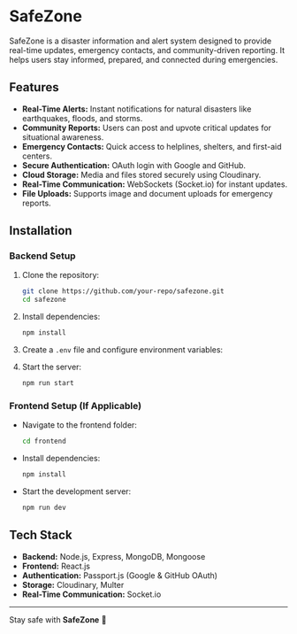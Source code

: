 # SafeZone

SafeZone is a disaster information and alert system designed to provide real-time updates, emergency contacts, and community-driven reporting. It helps users stay informed, prepared, and connected during emergencies.

## Features
- **Real-Time Alerts:** Instant notifications for natural disasters like earthquakes, floods, and storms.
- **Community Reports:** Users can post and upvote critical updates for situational awareness.
- **Emergency Contacts:** Quick access to helplines, shelters, and first-aid centers.
- **Secure Authentication:** OAuth login with Google and GitHub.
- **Cloud Storage:** Media and files stored securely using Cloudinary.
- **Real-Time Communication:** WebSockets (Socket.io) for instant updates.
- **File Uploads:** Supports image and document uploads for emergency reports.

## Installation

### Backend Setup
1. Clone the repository:
   ```sh
   git clone https://github.com/your-repo/safezone.git
   cd safezone
   ```
2. Install dependencies:
   ```sh
   npm install
   ```
3. Create a `.env` file and configure environment variables:

4. Start the server:
   ```sh
   npm run start
   ```

### Frontend Setup (If Applicable)
- Navigate to the frontend folder:
  ```sh
  cd frontend
  ```
- Install dependencies:
  ```sh
  npm install
  ```
- Start the development server:
  ```sh
  npm run dev
  ```

## Tech Stack
- **Backend:** Node.js, Express, MongoDB, Mongoose
- **Frontend:** React.js
- **Authentication:** Passport.js (Google & GitHub OAuth)
- **Storage:** Cloudinary, Multer
- **Real-Time Communication:** Socket.io

---
Stay safe with **SafeZone** 🚀

